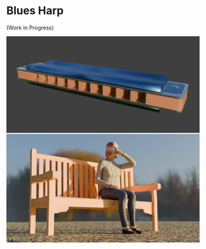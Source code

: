 # Blues Harp

(Work in Progress)

<img src="bluesharp.jpg" width=600>

<img src="test.png" width=600>
